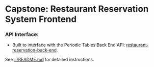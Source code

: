 # Capstone: Restaurant Reservation System Frontend

### API Interface:

- Built to interface with the Periodic Tables Back End API: [restaurant-reservation-back-end](https://github.com/stephenengineer/starter-restaurant-reservation/tree/main/back-end).

See [../README.md](../README.md) for detailed instructions.
